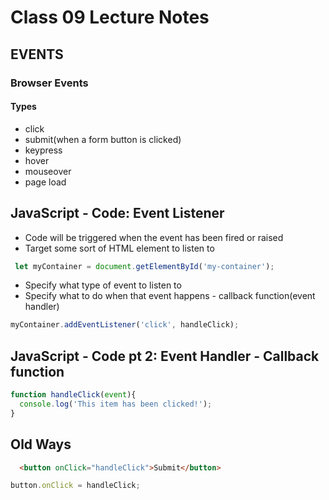# Class 09 Lecture Notes

## EVENTS

### Browser Events

#### Types

- click
- submit(when a form button is clicked)
- keypress
- hover
- mouseover
- page load

## JavaScript - Code: Event Listener

- Code will be triggered when the event has been fired or raised
- Target some sort of HTML element to listen to

```js
 let myContainer = document.getElementById('my-container');
```

- Specify what type of event to listen to
- Specify what to do when that event happens - callback function(event handler)

```js
myContainer.addEventListener('click', handleClick);
```

## JavaScript - Code pt 2: Event Handler - Callback function

```js
function handleClick(event){
  console.log('This item has been clicked!');
}
```

## Old Ways

```html
  <button onClick="handleClick">Submit</button>
```

```js
button.onClick = handleClick;
```
